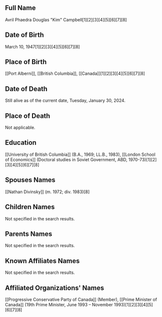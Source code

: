 ## Full Name
Avril Phaedra Douglas "Kim" Campbell[1][2][3][4][5][6][7][8]

## Date of Birth
March 10, 1947[1][2][3][4][5][6][7][8]

## Place of Birth
[[Port Alberni]], [[British Columbia]], [[Canada]][1][2][3][4][5][6][7][8]

## Date of Death
Still alive as of the current date, Tuesday, January 30, 2024.

## Place of Death
Not applicable.

## Education
[[University of British Columbia]] (B.A., 1969; LL.B., 1983),
[[London School of Economics]] (Doctoral studies in Soviet Government, ABD, 1970-73)[1][2][3][4][5][6][7][8]

## Spouses Names
[[Nathan Divinsky]] (m. 1972; div. 1983)[8]

## Children Names
Not specified in the search results.

## Parents Names
Not specified in the search results.

## Known Affiliates Names
Not specified in the search results.

## Affiliated Organizations' Names
[[Progressive Conservative Party of Canada]] (Member),
[[Prime Minister of Canada]] (19th Prime Minister, June 1993 – November 1993)[1][2][3][4][5][6][7][8]

